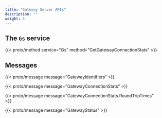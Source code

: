 ```yaml
---
title: "Gateway Server APIs"
description: ""
weight: 6
---
```


## <a name="Gs">The `Gs` service</a>

{{< proto/method service="Gs" method="GetGatewayConnectionStats" >}}

## Messages

{{< proto/message message="GatewayIdentifiers" >}}

{{< proto/message message="GatewayConnectionStats" >}}

{{< proto/message message="GatewayConnectionStats.RoundTripTimes" >}}

{{< proto/message message="GatewayStatus" >}}
